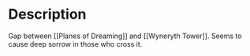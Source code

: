 # Description
Gap between [[Planes of Dreaming]] and [[Wyneryth Tower]]. Seems to cause deep sorrow in those who cross it. 